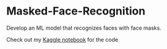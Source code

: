 # Masked-Face-Recognition
Develop an ML model that recognizes faces with face masks.

Check out my [Kaggle notebook](https://www.kaggle.com/armgaan/masked-face-recognition) for the code
